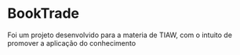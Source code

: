 # BookTrade
Foi um projeto desenvolvido para a materia de TIAW, com o intuito de promover a aplicação do conhecimento 
